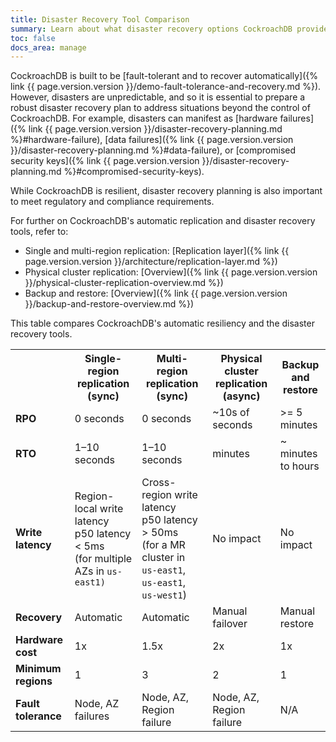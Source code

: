 ```yaml
---
title: Disaster Recovery Tool Comparison
summary: Learn about what disaster recovery options CockroachDB provides.
toc: false
docs_area: manage
---
```


CockroachDB is built to be [fault-tolerant and to recover automatically]({% link {{ page.version.version }}/demo-fault-tolerance-and-recovery.md %}). However, disasters are unpredictable, and so it is essential to prepare a robust disaster recovery plan to address situations beyond the control of CockroachDB. For example, disasters can manifest as [hardware failures]({% link {{ page.version.version }}/disaster-recovery-planning.md %}#hardware-failure), [data failures]({% link {{ page.version.version }}/disaster-recovery-planning.md %}#data-failure), or [compromised security keys]({% link {{ page.version.version }}/disaster-recovery-planning.md %}#compromised-security-keys).

While CockroachDB is resilient, disaster recovery planning is also important to meet regulatory and compliance requirements.

For further on CockroachDB's automatic replication and disaster recovery tools, refer to:

- Single and multi-region replication: [Replication layer]({% link {{ page.version.version }}/architecture/replication-layer.md %})
- Physical cluster replication: [Overview]({% link {{ page.version.version }}/physical-cluster-replication-overview.md %})
- Backup and restore: [Overview]({% link {{ page.version.version }}/backup-and-restore-overview.md %})

This table compares CockroachDB's automatic resiliency and the disaster recovery tools.

<table class="comparison-chart">
  <tr>
    <th></th>
    <th>Single-region replication (sync)</th>
    <th>Multi-region replication (sync)</th>
    <th>Physical cluster replication (async)</th>
    <th>Backup and restore</th>
  </tr>

  <tr>
    <td class="comparison-chart__feature">
      <b>RPO</b>
    </td>
    <td>0 seconds</td>
    <td>0 seconds</td>
    <td>~10s of seconds</td>
    <td>>= 5 minutes</td>
  </tr>

  <tr>
    <td class="comparison-chart__feature">
      <b>RTO</b>
    </td>
    <td>1–10 seconds</td>
    <td>1–10 seconds</td>
    <td>minutes</td>
    <td>~ minutes to hours</td>
  </tr>

  <tr>
    <td class="comparison-chart__feature">
      <b>Write latency</b>
    </td>
    <td>Region-local write latency<br>p50 latency &lt; 5ms<br>(for multiple AZs in <code>us-east1)</code></td>
    <td>Cross-region write latency<br>p50 latency &gt; 50ms<br>(for a MR cluster in <code>us-east1</code>, <code>us-east1</code>, <code>us-west1</code>)</td>
    <td>No impact</td>
    <td>No impact</td>
  </tr>

  <tr>
    <td class="comparison-chart__feature">
      <b>Recovery</b>
    </td>
    <td>Automatic</td>
    <td>Automatic</td>
    <td>Manual failover</td>
    <td>Manual restore</td>
  </tr>

  <tr>
    <td class="comparison-chart__feature">
      <b>Hardware cost</b>
    </td>
    <td>1x</td>
    <td>1.5x</td>
    <td>2x</td>
    <td>1x</td>
  </tr>

  <tr>
    <td class="comparison-chart__feature">
      <b>Minimum regions</b>
    </td>
    <td>1</td>
    <td>3</td>
    <td>2</td>
    <td>1</td>
  </tr>

  <tr>
    <td class="comparison-chart__feature">
      <b>Fault tolerance</b>
    </td>
    <td>Node, AZ failures</td>
    <td>Node, AZ, Region failure</td>
    <td>Node, AZ, Region failure</td>
    <td>N/A</td>
  </tr>
</table>